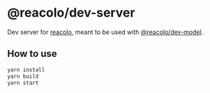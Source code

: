 # @reacolo/dev-server

Dev server for [reacolo](../core), meant to be used with [@reacolo/dev-model](../dev-model).

## How to use

```bash
yarn install
yarn build
yarn start
```

